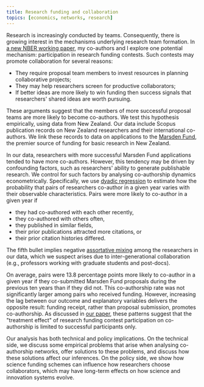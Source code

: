 ```yaml
---
title: Research funding and collaboration
topics: [economics, networks, research]
---
```


Research is increasingly conducted by teams.
Consequently, there is growing interest in the mechanisms underlying research team formation.
In [a new NBER working paper][paper-url], my co-authors and I explore one potential mechanism: participation in research funding contests.
Such contests may promote collaboration for several reasons:

* They require proposal team members to invest resources in planning collaborative projects;
* They may help researchers screen for productive collaborators;
* If better ideas are more likely to win funding then success signals that researchers' shared ideas are worth pursuing.

These arguments suggest that the members of more successful proposal teams are more likely to become co-authors.
We test this hypothesis empirically, using data from New Zealand.
Our data include Scopus publication records on New Zealand researchers and their international co-authors.
We link these records to data on applications to the [Marsden Fund](https://www.royalsociety.org.nz/what-we-do/funds-and-opportunities/marsden), the premier source of funding for basic research in New Zealand.

In our data, researchers with more successful Marsden Fund applications tended to have more co-authors.
However, this tendency may be driven by confounding factors, such as researchers' ability to generate publishable research.
We control for such factors by analysing co-authorship dynamics econometrically.
Specifically, we use [dyadic regression](https://doi.org/10.1016/B978-0-12-811771-2.00008-0) to estimate how the probability that pairs of researchers co-author in a given year varies with their observable characteristics.
Pairs were more likely to co-author in a given year if

* they had co-authored with each other recently,
* they co-authored with others often,
* they published in similar fields,
* their prior publications attracted more citations, or
* their prior citation histories differed.

The fifth bullet implies negative [assortative mixing](/blog/assortative-mixing/) among the researchers in our data, which we suspect arises due to inter-generational collaboration (e.g., professors working with graduate students and post-docs).

On average, pairs were 13.8 percentage points more likely to co-author in a given year if they co-submitted Marsden Fund proposals during the previous ten years than if they did not.
This co-authorship rate was not significantly larger among pairs who received funding.
However, increasing the lag between our outcome and explanatory variables delivers the opposite result: funding receipt, rather than proposal submission, promotes co-authorship.
As discussed in [our paper][paper-url], these patterns suggest that the "treatment effect" of research funding contest participation on co-authorship is limited to successful participants only.

Our analysis has both technical and policy implications.
On the technical side, we discuss some empirical problems that arise when analysing co-authorship networks, offer solutions to these problems, and discuss how these solutions affect our inferences.
On the policy side, we show how science funding schemes can influence how researchers choose collaborators, which may have long-term effects on how science and innovation systems evolve.

[paper-url]: https://www.nber.org/papers/w27916
